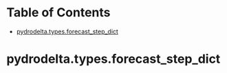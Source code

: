 # Table of Contents

* [pydrodelta.types.forecast\_step\_dict](#pydrodelta.types.forecast_step_dict)

<a id="pydrodelta.types.forecast_step_dict"></a>

# pydrodelta.types.forecast\_step\_dict

